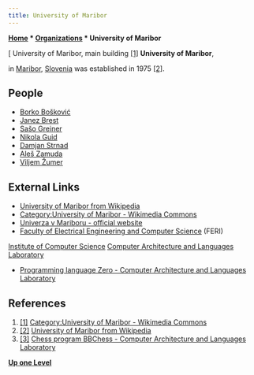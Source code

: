 ```yaml
---
title: University of Maribor
---
```

**[Home](Home "Home") \* [Organizations](Organizations "Organizations") \* University of Maribor**



[ University of Maribor, main building <a id="cite-note-1" href="#cite-ref-1">[1]</a>
**University of Maribor**,  

in [Maribor](https://en.wikipedia.org/wiki/Maribor), [Slovenia](https://en.wikipedia.org/wiki/Slovenia) was established in 1975 <a id="cite-note-2" href="#cite-ref-2">[2]</a>.



## People


* [Borko Bošković](Borko_Bo%C5%A1kovi%C4%87 "Borko Bošković")
* [Janez Brest](Janez_Brest "Janez Brest")
* [Sašo Greiner](Sa%C5%A1o_Greiner "Sašo Greiner")
* [Nikola Guid](index.php?title=Nikola_Guid&action=edit&redlink=1 "Nikola Guid (page does not exist)")
* [Damjan Strnad](index.php?title=Damjan_Strnad&action=edit&redlink=1 "Damjan Strnad (page does not exist)")
* [Aleš Zamuda](Ale%C5%A1_Zamuda "Aleš Zamuda")
* [Viljem Žumer](Viljem_%C5%BDumer "Viljem Žumer")


## External Links


* [University of Maribor from Wikipedia](https://en.wikipedia.org/wiki/University_of_Maribor)
* [Category:University of Maribor - Wikimedia Commons](https://commons.wikimedia.org/wiki/Category:University_of_Maribor)
* [Univerza v Mariboru - official website](https://www.um.si/en/Pages/default.aspx)
* [Faculty of Electrical Engineering and Computer Science](https://feri.um.si/en/) (FERI)


 [Institute of Computer Science](https://cs.feri.um.si/en/)
 [Computer Architecture and Languages Laboratory](https://labraj.feri.um.si/en/General_Information)
* [Programming language Zero - Computer Architecture and Languages Laboratory](http://labraj.uni-mb.si/en/index.php/Programming_language_Zero)


## References


1. <a id="cite-ref-1" href="#cite-note-1">[1]</a> [Category:University of Maribor - Wikimedia Commons](https://commons.wikimedia.org/wiki/Category:University_of_Maribor)
2. <a id="cite-ref-2" href="#cite-note-2">[2]</a> [University of Maribor from Wikipedia](https://en.wikipedia.org/wiki/University_of_Maribor)
3. <a id="cite-ref-3" href="#cite-note-3">[3]</a> [Chess program BBChess - Computer Architecture and Languages Laboratory](https://labraj.feri.um.si/en/Chess_program_BBChess)

**[Up one Level](Organizations "Organizations")**







 

